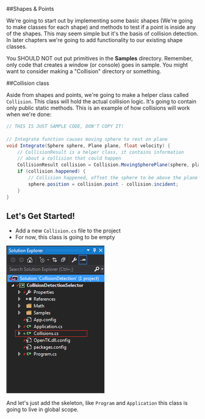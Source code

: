 ##Shapes & Points

We're going to start out by implementing some basic shapes (We're going to make classes for each shape) and methods to test if a point is inside any of the shapes. This may seem simple but it's the basis of collision detection. In later chapters we're going to add functionality to our existing shape classes.

You SHOULD NOT out put primitives in the __Samples__ directory. Remember, only code that creates a window (or console) goes in sample. You might want to consider making a "Collision" directory or something.

##Collision class
 
Aside from shapes and points, we're going to make a helper class called ```Collision```. This class will hold the actual collision logic. It's going to contain only public static methods. This is an example of how collisions will work when we're done:

```cs
// THIS IS JUST SAMPLE CODE, DON'T COPY IT!

// Integrate function causes moving sphere to rest on plane
void Integrate(Sphere sphere, Plane plane, float velocity) {
    // CollisionResult is a helper class, it contains information
    // about a collision that could happen
    CollisionResult collision = Collision.MovingSpherePlane(sphere, plane, velocity);
    if (collision.happened) {
        // Collision happened, offset the sphere to be above the plane
        sphere.position = collision.point - collision.incident;
    }
}
```

## Let's Get Started!

* Add a new ```Collision.cs``` file to the project
* For now, this class is going to be empty

![NEW FILE](collisions_file.png)

And let's just add the skeleton, like ```Program``` and ```Application``` this class is going to live in global scope.
